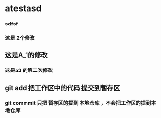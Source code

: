 # atestasd
### sdfsf
### 这是 2个修改
##  这是A_1的修改
### 这是a2 的第二次修改
## git add  把工作区中的代码 提交到暂存区
### git commmit  只把 暂存区的提到 本地仓库 ，不会把工作区的提到本地仓库